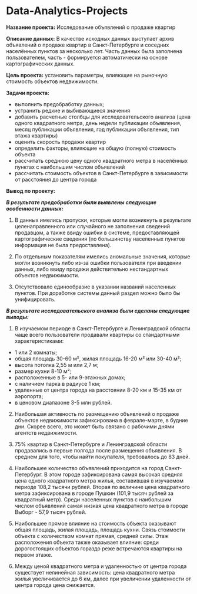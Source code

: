 # Data-Analytics-Projects

**Название проекта:**
Исследование объявлений о продаже квартир

**Описание данных:**
В качестве исходных данных выступает архив объявлений о продаже квартир в Санкт-Петербурге и соседних населённых пунктов за несколько лет. Часть данных была заполнена пользователем, часть - формируется автоматически на основе картографических данных.

**Цель проекта:** установить параметры, влияющие на рыночную стоимость объектов недвижимости.

**Задачи проекта:**
- выполнить предобработку данных;
- устранить редкие и выбивающиеся значения
- добавить расчетные столбцы для исследовательского анализа (цена одного квадратного метра, день недели публикации объявления, месяц публикации объявления, год публикации объявления, тип этажа квартиры)
- оценить скорость продажи квартир
- определить факторы, влияющие на общую (полную) стоимость объекта
- рассчитать среднюю цену одного квадратного метра в населённых пунктах с наибольшим числом объявлений
- рассчитать стоимость объектов в Санкт-Петербурге в зависимости от расстояния до центра города

**Вывод по проекту:**

***В результате предобработки были выявлены следующие особенности данных:***

1. В данных имелись пропуски, которые могли возникнуть в результате целенаправленного или случайного не заполнения сведений продавцом, а также ввиду ошибки в системе, предоставляющей картографические сведения (по большинству населенных пунктов информация не была предоставлена).


2. По отдельным показателям имелись аномальные значения, которые могли возникнуть либо из-за ошибки пользователя при введении данных, либо ввиду продажи действительно нестандартных объектов недвижимости.


3. Отсутствовало единообразие в указании названий населенных пунктов. При доработке системы данный раздел можно было бы унифицировать.


***В результате исследовательского анализа были сделаны следующие выводы:***

1. В изучаемом периоде в Санкт-Петербурге и Ленинградской области чаще всего пользователи продавали квартиры со стандартными характеристиками:
- 1 или 2 комнаты;
- общая площадь 30-60 м², жилая площадь 16-20 м² или 30-40 м²;
- высота потолка 2,55 м или 2,7 м;
- размер кухни 8-10 м²;
- расположенные в 5- или 9-этажных домах;
- с наличием парка в радиусе 1 км;
- удаленные от центра города на расстоянии 8-20 км и 15-35 км от аэропорта;
- в ценовом диапазоне 3-5 млн рублей.


2. Наибольшая активность по размещению объявлений о продаже объектов недвижимости зафиксирована в феврале-марте, в будние дни. Скорее всего, это может быть связано с рабочими днями агентств недвижимости.


3. 75% квартир в Санкт-Петербурге и Ленинградской области продавались в первые полгода после размещения объявления. В среднем для того, чтобы найти покупателя, требовалось до 83 дней.


4. Наибольшее количество объявлений приходится на город Санкт-Петербург. В этом городе зафиксирована самая высокая средняя цена одного квадратного метра жилья, составившая в изучаемом периоде 108,2 тысячи рублей. Вторая по величине цена квадратного метра зафиксирована в городе Пушкин (101,9 тысяч рублей за квадратный метр). Среди населенных пунктов с наибольшим числом объявлений самая низкая цена квадратного метра в городе Выборг - 57,9 тысяч рублей.


5. Наибольшее прямое влияние на стоимость объекта оказывают общая площадь, жилая площадь, площадь кухни. Связь стоимости объекта с количеством комнат прямая, средней силы. Этаж расположения объекта также оказывает влияние: среди дорогостоящих объектов гораздо реже встречаются квартиры на первом этаже.


6. Между ценой квадратного метра и удаленностью от центра города существует нелинейная зависимость: цена квадратного метра жилья увеличивается до 6 км, далее при увеличении удаленности от центра города цена снижается.
